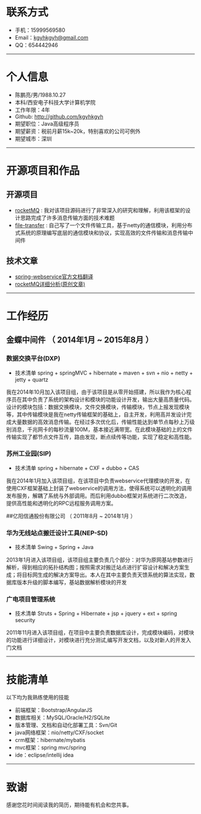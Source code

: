 

# 联系方式

- 手机：15999569580
- Email：kgyhkgyh@gmail.com
- QQ：654442946

---

# 个人信息

 - 陈鹏亮/男/1988.10.27
 - 本科/西安电子科技大学计算机学院 
 - 工作年限：4年
 - Github: http://github.com/kgyhkgyh
 - 期望职位：Java高级程序员
 - 期望薪资：税前月薪15k~20k，特别喜欢的公司可例外
 - 期望城市：深圳

---

# 开源项目和作品

## 开源项目

 - [rocketMQ](http://github.com/yourname/projectname) : 我对该项目源码进行了非常深入的研究和理解，利用该框架的设计思路完成了许多消息传输方面的技术难题
 - [file-transfer](https://github.com/kgyhkgyh/file-transfer) : 
 自己写了一个文件传输工具，基于netty的通信模块，利用分布式系统的原理编写底层的通信模块和协议，实现高效的文件传输和消息传输中间件

## 技术文章

- [spring-webservice官方文档翻译](https://www.gitbook.com/book/kgyhkgyh/sppring-ws-/details)
- [rocketMQ详细分析(原创文章)](https://www.gitbook.com/book/kgyhkgyh/rocketmq/details) 

---

# 工作经历

## 金蝶中间件 （ 2014年1月 ~ 2015年8月 ）

### 数据交换平台(DXP)
* 技术清单 spring + springMVC + hibernate + maven + svn + nio + netty + jetty + quartz

我在2014年10月加入该项目组，由于该项目是从零开始搭建，所以我作为核心程序员在其中负责了系统的架构设计和模块的功能设计开发，输出大量高质量代码。设计的模块包括：数据交换模块，文件交换模块，传输模块，节点上报发现模块等，其中传输模块是我在netty传输框架的基础上，自主开发，利用高并发设计完成大量数据的高效消息传输。在经过多次优化后，传输性能达到单节点每秒上万级别消息，千兆网卡的每秒流量100M，基本接近满带宽。在此模块基础的上的文件传输实现了都节点文件互传，路由发现，断点续传等功能，实现了稳定和高性能。


### 苏州工业园(SIP)
* 技术清单 spring + hibernate + CXF + dubbo + CAS

我在2014年1月加入该项目组，在该项目中负责webservice代理模块的开发，在使用CXF框架基础上封装了webservice的调用方法，使得系统可以透明化的调用发布服务，解耦了系统与外部调用。而后利用dubbo框架对系统进行二次改造，提供高性能和透明化的RPC远程服务调用方案。


 
##亿阳信通股份有限公司 （ 2011年8月 ~ 2014年1月 ）

### 华为无线站点搬迁设计工具(NEP-SD)
* 技术清单 Swing + Spring + Java

2013年1月进入该项目组，该项目组主要负责几个部分：对华为原网基站参数进行解析，得到相应的拓扑结构图；按照需求对搬迁站点进行扩容设计和解决方案生成；将目标网生成的解决方案导出。本人在其中主要负责天馈系统的算法实现，数据库版本升级的脚本编写，基站数据解析模块的开发


### 广电项目管理系统 
* 技术清单 Struts + Spring + Hibernate + jsp + jquery + ext + spring security

2011年11月进入该项目组，在项目中主要负责数据库设计，完成模块编码，对模块的功能进行详细设计，对模块进行充分测试,编写开发文档，以及对新人的开发入门文档


---


# 技能清单

以下均为我熟练使用的技能

- 前端框架：Bootstrap/AngularJS
- 数据库相关：MySQL/Oracle/H2/SQLite
- 版本管理、文档和自动化部署工具：Svn/Git
- java网络框架：nio/netty/CXF/socket
- crm框架：hibernate/mybatis
- mvc框架：spring mvc/spring
- ide：eclipse/intellij idea

---

# 致谢
感谢您花时间阅读我的简历，期待能有机会和您共事。
